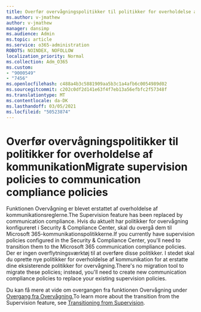 ```yaml
---
title: Overfør overvågningspolitikker til politikker for overholdelse af kommunikation
ms.author: v-jmathew
author: v-jmathew
manager: dansimp
ms.audience: Admin
ms.topic: article
ms.service: o365-administration
ROBOTS: NOINDEX, NOFOLLOW
localization_priority: Normal
ms.collection: Adm_O365
ms.custom:
- "9000549"
- "7456"
ms.openlocfilehash: c488a4b3c5881909aa5b3c1a4afb6c0054989d02
ms.sourcegitcommit: c202c0df2d141e63f4f7eb13a56efbfc2f57348f
ms.translationtype: MT
ms.contentlocale: da-DK
ms.lasthandoff: 03/05/2021
ms.locfileid: "50523874"
---
```

# <a name="migrate-supervision-policies-to-communication-compliance-policies"></a><span data-ttu-id="dc4bb-102">Overfør overvågningspolitikker til politikker for overholdelse af kommunikation</span><span class="sxs-lookup"><span data-stu-id="dc4bb-102">Migrate supervision policies to communication compliance policies</span></span>

<span data-ttu-id="dc4bb-103">Funktionen Overvågning er blevet erstattet af overholdelse af kommunikationsreglerne.</span><span class="sxs-lookup"><span data-stu-id="dc4bb-103">The Supervision feature has been replaced by communication compliance.</span></span> <span data-ttu-id="dc4bb-104">Hvis du aktuelt har politikker for overvågning konfigureret i Security & Compliance Center, skal du overgå dem til Microsoft 365-kommunikationspolitikkerne.</span><span class="sxs-lookup"><span data-stu-id="dc4bb-104">If you currently have supervision policies configured in the Security & Compliance Center, you'll need to transition them to the Microsoft 365 communication compliance policies.</span></span> <span data-ttu-id="dc4bb-105">Der er ingen overflytningsværktøj til at overføre disse politikker. I stedet skal du oprette nye politikker for overholdelse af kommunikation for at erstatte dine eksisterende politikker for overvågning.</span><span class="sxs-lookup"><span data-stu-id="dc4bb-105">There's no migration tool to migrate these policies; instead, you'll need to create new communication compliance policies to replace your existing supervision policies.</span></span>

<span data-ttu-id="dc4bb-106">Du kan få mere at vide om overgangen fra funktionen Overvågning under [Overgang fra Overvågning.](https://go.microsoft.com/fwlink/?linkid=2128750)</span><span class="sxs-lookup"><span data-stu-id="dc4bb-106">To learn more about the transition from the Supervision feature, see [Transitioning from Supervision](https://go.microsoft.com/fwlink/?linkid=2128750).</span></span>
